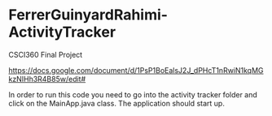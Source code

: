 # FerrerGuinyardRahimi-ActivityTracker
CSCI360 Final Project

https://docs.google.com/document/d/1PsP1BoEalsJ2J_dPHcT1nRwiN1kqMGkzNIHh3R4B85w/edit#

In order to run this code you need to go into the activity tracker folder and click on the MainApp.java class. The application should start up. 
